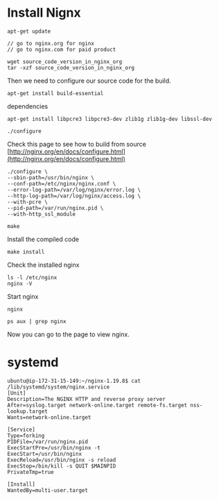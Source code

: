 # Install Nignx
```
apt-get update
```

```
// go to nginx.org for nginx
// go to nginx.com for paid product

wget source_code_version_in_nginx_org
tar -xzf source_code_version_in_nginx_org
```

Then we need to configure our source code for the build. 
```
apt-get install build-essential
```

dependencies
```
apt-get install libpcre3 libpcre3-dev zlib1g zlib1g-dev libssl-dev 
```

```
./configure
```

Check this page to see how to build from source
[http://nginx.org/en/docs/configure.html](http://nginx.org/en/docs/configure.html)


```
./configure \
--sbin-path=/usr/bin/nginx \
--conf-path=/etc/nginx/nginx.conf \
--error-log-path=/var/log/nginx/error.log \
--http-log-path=/var/log/nginx/access.log \
--with-pcre \
--pid-path=/var/run/nginx.pid \
--with-http_ssl_module
```

```
make
```

Install the compiled code
```
make install 
```


Check the installed nginx
```
ls -l /etc/nginx
nginx -V 
```

Start nginx 
```
nginx
```

```
ps aux | grep nginx
```

Now you can go to the page to view nginx. 

# systemd
```
ubuntu@ip-172-31-15-149:~/nginx-1.19.8$ cat /lib/systemd/system/nginx.service
[Unit]
Description=The NGINX HTTP and reverse proxy server
After=syslog.target network-online.target remote-fs.target nss-lookup.target
Wants=network-online.target

[Service]
Type=forking
PIDFile=/var/run/nginx.pid
ExecStartPre=/usr/bin/nginx -t
ExecStart=/usr/bin/nginx
ExecReload=/usr/bin/nginx -s reload
ExecStop=/bin/kill -s QUIT $MAINPID
PrivateTmp=true

[Install]
WantedBy=multi-user.target

```


